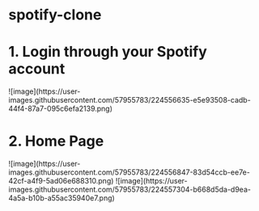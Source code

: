 # spotify-clone
<h1>1. Login through your Spotify account</h1>
![image](https://user-images.githubusercontent.com/57955783/224556635-e5e93508-cadb-44f4-87a7-095c6efa2139.png)
<h1>2. Home Page </h1>
![image](https://user-images.githubusercontent.com/57955783/224556847-83d54ccb-ee7e-42cf-a4f9-5ad06e688310.png)
![image](https://user-images.githubusercontent.com/57955783/224557304-b668d5da-d9ea-4a5a-b10b-a55ac35940e7.png)


